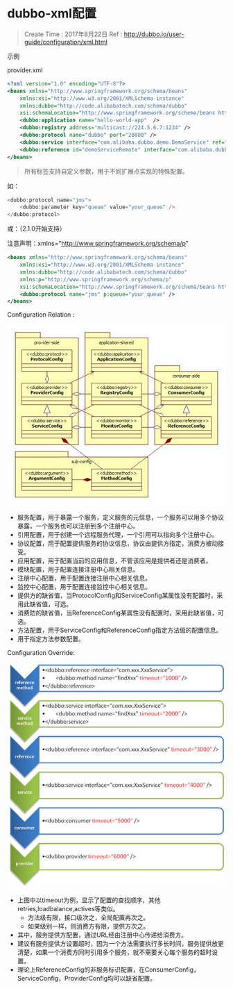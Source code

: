 
# dubbo-xml配置

> Create Time : 2017年8月22日 Ref : http://dubbo.io/user-guide/configuration/xml.html

示例

provider.xml

```xml
<?xml version="1.0" encoding="UTF-8"?>
<beans xmlns="http://www.springframework.org/schema/beans"
    xmlns:xsi="http://www.w3.org/2001/XMLSchema-instance"
    xmlns:dubbo="http://code.alibabatech.com/schema/dubbo"
    xsi:schemaLocation="http://www.springframework.org/schema/beans http://www.springframework.org/schema/beans/spring-beans.xsd http://code.alibabatech.com/schema/dubbo http://code.alibabatech.com/schema/dubbo/dubbo.xsd">  
    <dubbo:application name="hello-world-app"  />  
    <dubbo:registry address="multicast://224.5.6.7:1234" />  
    <dubbo:protocol name="dubbo" port="20880" />  
    <dubbo:service interface="com.alibaba.dubbo.demo.DemoService" ref="demoServiceLocal" />  
    <dubbo:reference id="demoServiceRemote" interface="com.alibaba.dubbo.demo.DemoService" />  
</beans>
```

> 所有标签支持自定义参数，用于不同扩展点实现的特殊配置。

如：

```java
<dubbo:protocol name="jms">
    <dubbo:parameter key="queue" value="your_queue" />
</dubbo:protocol>
```

或：（2.1.0开始支持）

注意声明：xmlns="http://www.springframework.org/schema/p"

```xml
<beans xmlns="http://www.springframework.org/schema/beans"
    xmlns:xsi="http://www.w3.org/2001/XMLSchema-instance"
    xmlns:dubbo="http://code.alibabatech.com/schema/dubbo"
    xmlns:p="http://www.springframework.org/schema/p"
    xsi:schemaLocation="http://www.springframework.org/schema/beans http://www.springframework.org/schema/beans/spring-beans.xsd http://code.alibabatech.com/schema/dubbo http://code.alibabatech.com/schema/dubbo/dubbo.xsd">  
    <dubbo:protocol name="jms" p:queue="your_queue" />  
</beans>
```

Configuration Relation :

![dubbo config](./dubbo-config.jpg)

* 服务配置，用于暴露一个服务，定义服务的元信息，一个服务可以用多个协议暴露，一个服务也可以注册到多个注册中心。
* 引用配置，用于创建一个远程服务代理，一个引用可以指向多个注册中心。
* 协议配置，用于配置提供服务的协议信息，协议由提供方指定，消费方被动接受。
* 应用配置，用于配置当前的应用信息，不管该应用是提供者还是消费者。
* 模块配置，用于配置连接注册中心相关信息。
* 注册中心配置，用于配置连接注册中心相关信息。
* 监控中心配置，用于配置连接监控中心相关信息。
* 提供方的缺省值，当ProtocolConfig和ServiceConfig某属性没有配置时，采用此缺省值，可选。
* 消费防的缺省值，当ReferenceConfig某属性没有配置时，采用此缺省值，可选。
* 方法配置，用于ServiceConfig和ReferenceConfig指定方法级的配置信息。
* 用于指定方法参数配置。

Configuration Override:

![dubbo-config-override](./dubbo-config-override.jpg)

* 上图中以timeout为例，显示了配置的查找顺序，其他retries,loadbalance,actives等类似。
    * 方法级有限，接口级次之，全局配置再次之。
    * 如果级别一样，则消费方有限，提供方次之。
* 其中，服务提供方配置，通过URL经由注册中心传递给消费方。
* 建议有服务提供方设置超时，因为一个方法需要执行多长时间，服务提供放更清楚，如果一个消费方同时引用多个服务，就不需要关心每个服务的超时设置。
* 理论上ReferenceConfig的非服务标识配置，在ConsumerConfig，ServiceConfig，ProviderConfig均可以缺省配置。






